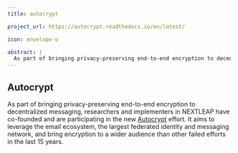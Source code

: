 ```yaml
---
title: autocrypt

project_url: https://autocrypt.readthedocs.io/en/latest/

icon: envelope-o

abstract: |
  As part of bringing privacy-preserving end-to-end encryption to decentralized messaging, researchers and implementers in NEXTLEAP have co-founded and are participating in the new <a href="https://autocrypt.readthedocs.io/en/latest/">Autocrypt</a> effort. It aims to leverage the email ecosystem, the largest federated identity and messaging network, and bring encryption to a wider audience than other failed efforts in the last 15 years.
---
```


## Autocrypt

As part of bringing privacy-preserving end-to-end encryption to decentralized messaging, researchers and implementers in NEXTLEAP have co-founded and are participating in the new <a href="https://autocrypt.readthedocs.io/en/latest/">Autocrypt</a> effort. It aims to leverage the email ecosystem, the largest federated identity and messaging network, and bring encryption to a wider audience than other failed efforts in the last 15 years.
